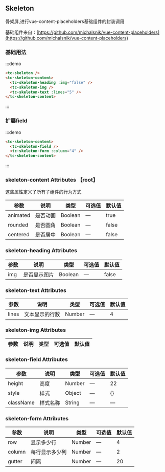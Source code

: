 ## Skeleton

骨架屏,进行vue-content-placeholders基础组件的封装调用

基础组件来自：[https://github.com/michalsnik/vue-content-placeholders](https://github.com/michalsnik/vue-content-placeholders)

### 基础用法
:::demo
```html
<tc-skeleton />
<tc-skeleton-content>
  <tc-skeleton-heading :img="false" />
  <tc-skeleton-img />
  <tc-skeleton-text :lines="5" />
</tc-skeleton-content>
```
:::

### 扩展field
:::demo
```html
<tc-skeleton-content>
  <tc-skeleton-field />
  <tc-skeleton-form :column="4" />
</tc-skeleton-content>
```
:::

### skeleton-content Attributes 【root】
这些属性定义了所有子组件的行为方式

| 参数 | 说明 | 类型 | 可选值 | 默认值   |
|------  |-----|---- |----- |---- |
| animated | 是否动画 | Boolean | — | true |
| rounded | 是否圆角 | Boolean | — | false |
| centered | 是否居中 | Boolean | — | false |

### skeleton-heading Attributes
| 参数 | 说明 | 类型 | 可选值 | 默认值   |
|------  |-----|---- |----- |---- |
| img | 是否显示图片 | Boolean | — | false |

### skeleton-text Attributes
| 参数 | 说明 | 类型 | 可选值 | 默认值   |
|------  |-----|---- |----- |---- |
| lines | 文本显示的行数 | Number | — | 4 |

### skeleton-img Attributes
| 参数 | 说明 | 类型 | 可选值 | 默认值   |
|------  |-----|---- |----- |---- |

### skeleton-field Attributes
| 参数 | 说明 | 类型 | 可选值 | 默认值   |
|------  |-----|---- |----- |---- |
| height | 高度 | Number | — | 22 |
| style | 样式 | Object | — | {} |
| className | 样式名称 | String | — | — |

### skeleton-form Attributes
| 参数 | 说明 | 类型 | 可选值 | 默认值   |
|------  |-----|---- |----- |---- |
| row | 显示多少行 | Number | — | 4 |
| column | 每行显示多少列 | Number | — | 2 |
| gutter | 间隔 | Number | — | 20 |